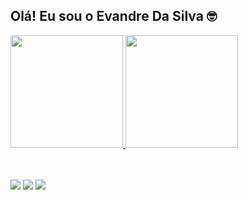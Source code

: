 ## Olá! Eu sou o Evandre Da Silva 🤓

<div>
  <a href="https://github.com/evandresilva">
  <img height="180em" src="https://github-readme-stats.vercel.app/api?username=evandresilva&show_icons=true&theme=tokyonight&include_all_commits=true&count_private=true"/>
  <img height="180em" src="https://github-readme-stats.vercel.app/api/top-langs/?username=evandresilva&layout=compact&langs_count=7&theme=tokyonight"/>
</div>
<div style="display: inline_block"><br>  
  <br>


 <a href="https://www.instagram.com/evandre.silva/" target="_blank"><img src="https://img.shields.io/badge/-Instagram-%23E4405F?style=for-the-badge&logo=instagram&logoColor=white" target="_blank"></a>
    <a href = "mailto:evandresilva@gmail.com"><img src="https://img.shields.io/badge/-Gmail-%23333?style=for-the-badge&logo=gmail&logoColor=white" target="_blank"></a>
    <a href="https://www.linkedin.com/in/evandresilva/" target="_blank"><img src="https://img.shields.io/badge/-LinkedIn-%230077B5?style=for-the-badge&logo=linkedin&logoColor=white" target="_blank"></a> 
